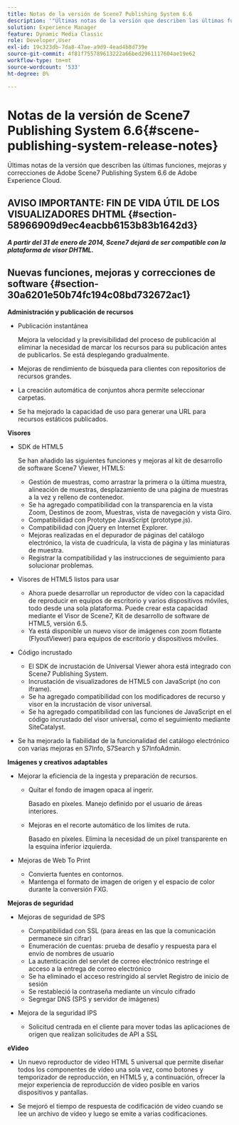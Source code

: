 ```yaml
---
title: Notas de la versión de Scene7 Publishing System 6.6
description: '"Últimas notas de la versión que describen las últimas funciones, mejoras y correcciones de Adobe Scene7 Publishing System 6.6, parte de la solución Adobe Experience Manager en Adobe Experience Cloud".'
solution: Experience Manager
feature: Dynamic Media Classic
role: Developer,User
exl-id: 19c323db-7da8-47ae-a9d9-4ead4b8d739e
source-git-commit: 4f81f755789613222a66bed2961117604ae19e62
workflow-type: tm+mt
source-wordcount: '533'
ht-degree: 0%

---
```


# Notas de la versión de Scene7 Publishing System 6.6{#scene-publishing-system-release-notes}

Últimas notas de la versión que describen las últimas funciones, mejoras y correcciones de Adobe Scene7 Publishing System 6.6 de Adobe Experience Cloud.

## AVISO IMPORTANTE: FIN DE VIDA ÚTIL DE LOS VISUALIZADORES DHTML {#section-58966909d9ec4eacbb6153b83b1642d3}

***A partir del 31 de enero de 2014, Scene7 dejará de ser compatible con la plataforma de visor DHTML.***

## Nuevas funciones, mejoras y correcciones de software {#section-30a6201e50b74fc194c08bd732672ac1}

**Administración y publicación de recursos**

* Publicación instantánea

  Mejora la velocidad y la previsibilidad del proceso de publicación al eliminar la necesidad de marcar los recursos para su publicación antes de publicarlos. Se está desplegando gradualmente.

* Mejoras de rendimiento de búsqueda para clientes con repositorios de recursos grandes.
* La creación automática de conjuntos ahora permite seleccionar carpetas.
* Se ha mejorado la capacidad de uso para generar una URL para recursos estáticos publicados.

**Visores**

* SDK de HTML5

  Se han añadido las siguientes funciones y mejoras al kit de desarrollo de software Scene7 Viewer, HTML5:

   * Gestión de muestras, como arrastrar la primera o la última muestra, alineación de muestras, desplazamiento de una página de muestras a la vez y relleno de contenedor.
   * Se ha agregado compatibilidad con la transparencia en la vista Zoom, Destinos de zoom, Muestras, vista de navegación y vista Giro.
   * Compatibilidad con Prototype JavaScript (prototype.js).
   * Compatibilidad con jQuery en Internet Explorer.
   * Mejoras realizadas en el depurador de páginas del catálogo electrónico, la vista de cuadrícula, la vista de página y las miniaturas de muestra.
   * Registrar la compatibilidad y las instrucciones de seguimiento para solucionar problemas.

* Visores de HTML5 listos para usar

   * Ahora puede desarrollar un reproductor de vídeo con la capacidad de reproducir en equipos de escritorio y varios dispositivos móviles, todo desde una sola plataforma. Puede crear esta capacidad mediante el Visor de Scene7, Kit de desarrollo de software de HTML5, versión 6.5.
   * Ya está disponible un nuevo visor de imágenes con zoom flotante (FlyoutViewer) para equipos de escritorio y dispositivos móviles.

* Código incrustado

   * El SDK de incrustación de Universal Viewer ahora está integrado con Scene7 Publishing System.
   * Incrustación de visualizadores de HTML5 con JavaScript (no con iframe).
   * Se ha agregado compatibilidad con los modificadores de recurso y visor en la incrustación de visor universal.
   * Se ha agregado compatibilidad con las funciones de JavaScript en el código incrustado del visor universal, como el seguimiento mediante SiteCatalyst.

* Se ha mejorado la fiabilidad de la funcionalidad del catálogo electrónico con varias mejoras en S7Info, S7Search y S7InfoAdmin.

**Imágenes y creativos adaptables**

* Mejorar la eficiencia de la ingesta y preparación de recursos.

   * Quitar el fondo de imagen opaca al ingerir.

     Basado en píxeles. Manejo definido por el usuario de áreas interiores.
   * Mejoras en el recorte automático de los límites de ruta.

     Basado en píxeles. Elimina la necesidad de un píxel transparente en la esquina inferior izquierda.

* Mejoras de Web To Print

   * Convierta fuentes en contornos.
   * Mantenga el formato de imagen de origen y el espacio de color durante la conversión FXG.

**Mejoras de seguridad**

* Mejoras de seguridad de SPS

   * Compatibilidad con SSL (para áreas en las que la comunicación permanece sin cifrar)
   * Enumeración de cuentas: prueba de desafío y respuesta para el envío de nombres de usuario
   * La autenticación del servlet de correo electrónico restringe el acceso a la entrega de correo electrónico
   * Se ha eliminado el acceso restringido al servlet Registro de inicio de sesión
   * Se restableció la contraseña mediante un vínculo cifrado
   * Segregar DNS (SPS y servidor de imágenes)

* Mejora de la seguridad IPS

   * Solicitud centrada en el cliente para mover todas las aplicaciones de origen que realizan solicitudes de API a SSL

**eVideo**

* Un nuevo reproductor de vídeo HTML 5 universal que permite diseñar todos los componentes de vídeo una sola vez, como botones y temporizador de reproducción, en HTML5 y, a continuación, ofrecer la mejor experiencia de reproducción de vídeo posible en varios dispositivos y pantallas.

* Se mejoró el tiempo de respuesta de codificación de vídeo cuando se lee un archivo de vídeo y luego se emite a varias codificaciones.
